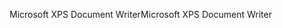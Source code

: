 <span data-ttu-id="9f3f3-101">Microsoft XPS Document Writer</span><span class="sxs-lookup"><span data-stu-id="9f3f3-101">Microsoft XPS Document Writer</span></span>